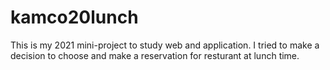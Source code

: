 # kamco20lunch

This is my 2021 mini-project to study web and application.
I tried to make a decision to choose and make a reservation for resturant at lunch time.
